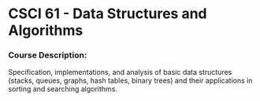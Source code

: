 # CSCI 61 - Data Structures and Algorithms

### Course Description:
Specification, implementations, and analysis of basic data structures (stacks, queues, graphs, hash tables, binary trees) and their applications in sorting and searching algorithms.
